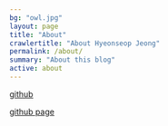```yaml
---
bg: "owl.jpg"
layout: page
title: "About"
crawlertitle: "About Hyeonseop Jeong"
permalink: /about/
summary: "About this blog"
active: about
---
```


[github](https://github.com/HyeonseopJeong)

[github page](https://HyeonseopJeong.github.io)